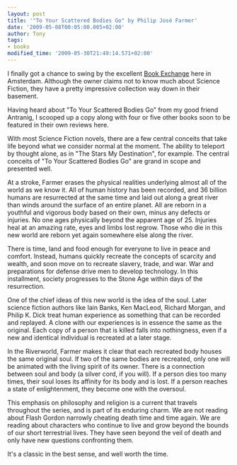 ```yaml
---
layout: post
title: '"To Your Scattered Bodies Go" by Philip José Farmer'
date: '2009-05-08T00:05:00.005+02:00'
author: Tony
tags:
- books
modified_time: '2009-05-30T21:49:14.571+02:00'
---
```


I finally got a chance to swing by the excellent [Book Exchange](http://www.bookexchange.nl/) here in Amsterdam.
Although the owner claims not to know much about Science Fiction, they have a
pretty impressive collection way down in their basement.

Having heard about "To Your Scattered Bodies Go" from my good friend Antranig, I
scooped up a copy along with four or five other books soon to be featured in
their own reviews here.

With most Science Fiction novels, there are a few central conceits that take
life beyond what we consider normal at the moment. The ability to teleport by
thought alone, as in "The Stars My Destination", for example. The central
conceits of "To Your Scattered Bodies Go" are grand in scope and presented well. 

At a stroke, Farmer erases the physical realities underlying almost all of the
world as we know it. All of human history has been recorded, and 36 billion
humans are resurrected at the same time and laid out along a great river than
winds around the surface of an entire planet. All are reborn in a youthful and
vigorous body based on their own, minus any defects or injuries. No one ages
physically beyond the apparent age of 25. Injuries heal at an amazing rate,
eyes and limbs lost regrow. Those who die in this new world are reborn yet
again somewhere else along the river.

There is time, land and food enough for everyone to live in peace and comfort.
Instead, humans quickly recreate the concepts of scarcity and wealth, and soon
move on to recreate slavery, trade, and war. War and preparations for defense
drive men to develop technology. In this installment, society progresses to the
Stone Age within days of the resurrection.

One of the chief ideas of this new world is the idea of the soul. Later science
fiction authors like Iain Banks, Ken MacLeod, Richard Morgan, and Philip K. Dick
treat human experience as something that can be recorded and replayed. A clone
with our experiences is in essence the same as the original. Each copy of a
person that is killed falls into nothingness, even if a new and identical
individual is recreated at a later stage.

In the Riverworld, Farmer makes it clear that each recreated body houses the
same original soul. If two of the same bodies are recreated, only one will be
animated with the living spirit of its owner. There is a connection between
soul and body (a silver cord, if you will). If a person dies too many times,
their soul loses its affinity for its body and is lost. If a person reaches a
state of enlightenment, they become one with the oversoul.

This emphasis on philosophy and religion is a current that travels throughout
the series, and is part of its enduring charm. We are not reading about Flash
Gordon narrowly cheating death time and time again. We are reading about
characters who continue to live and grow beyond the bounds of our short
terrestrial lives. They have seen beyond the veil of death and only have new
questions confronting them.

It's a classic in the best sense, and well worth the time.